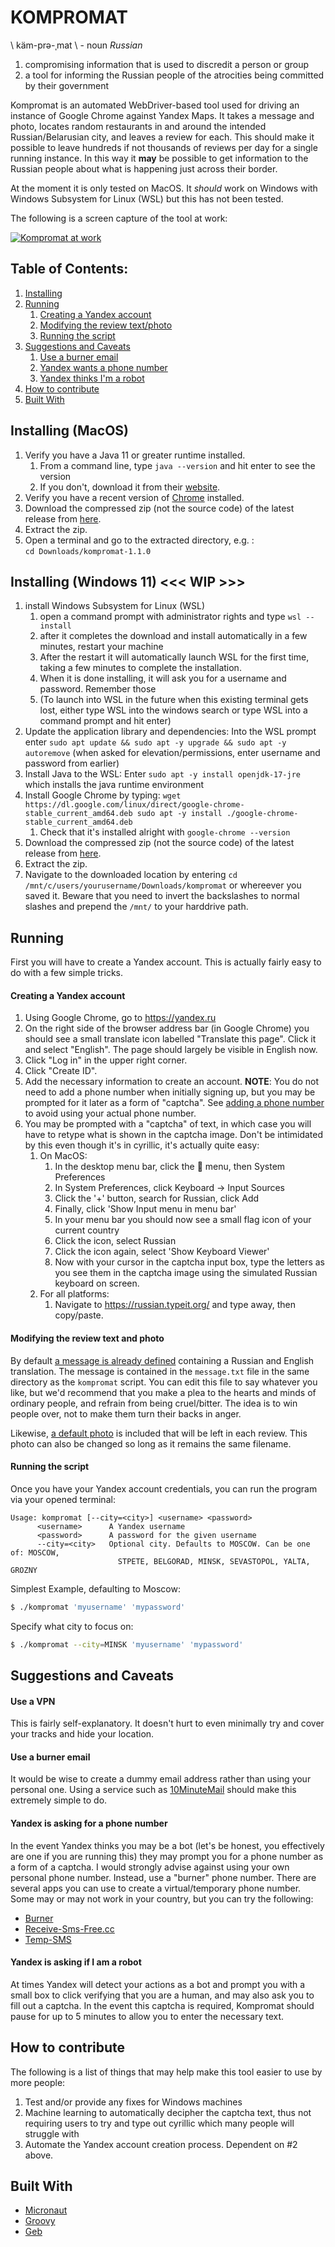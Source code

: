 # KOMPROMAT

\ käm-prə-ˌmat \ - noun _Russian_

1. compromising information that is used to discredit a person or group
2. a tool for informing the Russian people of the atrocities being committed by their government

Kompromat is an automated WebDriver-based tool used for driving an instance of Google Chrome against Yandex Maps. It
takes a message and photo, locates random restaurants in and around the intended Russian/Belarusian city, and leaves a
review for each. This should make it possible to leave hundreds if not thousands of reviews per day for a single running
instance. In this way it **may** be possible to get information to the Russian people about what is happening just
across their border.

At the moment it is only tested on MacOS. It *should* work on Windows with Windows Subsystem for Linux (WSL) but 
this has not been tested. 

The following is a screen capture of the tool at work: <br>

[![Kompromat at work](kompromat.gif)](https://www.youtube.com/watch?v=jm4DOPDnHoQ)

## Table of Contents:

1. [Installing](#installing)
2. [Running](#running)
    1. [Creating a Yandex account](#creating-a-yandex-account)
    2. [Modifying the review text/photo](#modifying-the-review-text-and-photo)
    3. [Running the script](#running-the-script)
3. [Suggestions and Caveats](#suggestions-and-caveats)
    1. [Use a burner email](#use-a-burner-email)
    2. [Yandex wants a phone number](#yandex-is-asking-for-a-phone-number)
    3. [Yandex thinks I'm a robot](#yandex-is-asking-if-i-am-a-robot)
4. [How to contribute](#how-to-contribute)
5. [Built With](#built-with)

## Installing (MacOS)

1. Verify you have a Java 11 or greater runtime installed.
   1. From a command line, type `java --version` and hit enter to see the version
   2. If you don't, download it from their [website](https://www.oracle.com/java/technologies/downloads/).
2. Verify you have a recent version of [Chrome](https://www.google.com/chrome/index.html) installed.
3. Download the compressed zip (not the source code) of the latest release from [here](https://github.com/jamesdh/kompromat/releases/latest).
4. Extract the zip.
5. Open a terminal and go to the extracted directory, e.g. : <br>
   `cd Downloads/kompromat-1.1.0`

## Installing (Windows 11) <<< WIP >>>

1. install Windows Subsystem for Linux (WSL)
    1. open a command prompt with administrator rights and type `wsl --install`
    2. after it completes the download and install automatically in a few minutes, restart your machine
    3. After the restart it will automatically launch WSL for the first time, taking a few minutes to complete the installation.
    4. When it is done installing, it will ask you for a username and password. Remember those
    5. (To launch into WSL in the future when this existing terminal gets lost, either type WSL into the windows search or type WSL into a command prompt and hit enter)
2. Update the application library and dependencies: Into the WSL prompt enter `sudo apt update && sudo apt -y upgrade && sudo apt -y autoremove` (when asked for elevation/permissions, enter username and password from earlier)
3. Install Java to the WSL: Enter `sudo apt -y install openjdk-17-jre` which installs the java runtime environment 
4. Install Google Chrome by typing:
`wget https://dl.google.com/linux/direct/google-chrome-stable_current_amd64.deb
sudo apt -y install ./google-chrome-stable_current_amd64.deb`
    1. Check that it's installed alright with `google-chrome --version`
5. Download the compressed zip (not the source code) of the latest release from [here](https://github.com/jamesdh/kompromat/releases/latest).
6. Extract the zip.
7. Navigate to the downloaded location by entering `cd /mnt/c/users/yourusername/Downloads/kompromat` or whereever you saved it. Beware that you need to invert the backslashes to normal slashes and prepend the `/mnt/` to your harddrive path.

## Running

First you will have to create a Yandex account. This is actually fairly easy to do with a few simple tricks.

#### Creating a Yandex account

1. Using Google Chrome, go to https://yandex.ru
2. On the right side of the browser address bar (in Google Chrome) you should see a small translate icon labelled "Translate this page". Click it and select "English". The page should largely be visible in English now.
3. Click "Log in" in the upper right corner.
4. Click "Create ID".
5. Add the necessary information to create an account. **NOTE**: You do not need to add a phone number when initially
   signing up, but you may be prompted for it later as a form of "captcha".
   See [adding a phone number](#adding-a-phone-number)
   to avoid using your actual phone number.
6. You may be prompted with a "captcha" of text, in which case you will have to retype what is shown in the captcha
   image. Don't be intimidated by this even though it's in cyrillic, it's actually quite easy:
    1. On MacOS:
        1. In the desktop menu bar, click the  menu, then System Preferences
        2. In System Preferences, click Keyboard -> Input Sources
        3. Click the '+' button, search for Russian, click Add
        4. Finally, click 'Show Input menu in menu bar'
        5. In your menu bar you should now see a small flag icon of your current country
        6. Click the icon, select Russian
        7. Сlick the icon again, select 'Show Keyboard Viewer'
        8. Now with your cursor in the captcha input box, type the letters as you see them in the captcha image using
           the simulated Russian keyboard on screen.
    2. For all platforms:
        1. Navigate to https://russian.typeit.org/ and type away, then copy/paste.

#### Modifying the review text and photo

By default [a message is already defined](https://github.com/jamesdh/kompromat/blob/master/src/main/dist/message.txt)
containing a Russian and English translation. The message is contained in the `message.txt` file in the same directory
as the `kompromat` script. You can edit this file to say whatever you like, but we'd recommend that you make a plea to
the hearts and minds of ordinary people, and refrain from being cruel/bitter. The idea is to win people over, not to
make them turn their backs in anger.

Likewise, [a default photo](https://github.com/jamesdh/kompromat/blob/master/src/main/dist/photo.jpg) is included that
will be left in each review. This photo can also be changed so long as it remains the same filename.

#### Running the script

Once you have your Yandex account credentials, you can run the program via your opened terminal:

```
Usage: kompromat [--city=<city>] <username> <password>
      <username>      A Yandex username
      <password>      A password for the given username
      --city=<city>   Optional city. Defaults to MOSCOW. Can be one of: MOSCOW,
                        STPETE, BELGORAD, MINSK, SEVASTOPOL, YALTA, GROZNY
```

Simplest Example, defaulting to Moscow:

```bash
$ ./kompromat 'myusername' 'mypassword'
```

Specify what city to focus on:

```bash
$ ./kompromat --city=MINSK 'myusername' 'mypassword'
```

## Suggestions and Caveats

#### Use a VPN
This is fairly self-explanatory. It doesn't hurt to even minimally try and cover your tracks and hide your location.   

#### Use a burner email

It would be wise to create a dummy email address rather than using your personal one. Using a service such as
[10MinuteMail](https://10minutemail.com) should make this extremely simple to do.

#### Yandex is asking for a phone number

In the event Yandex thinks you may be a bot (let's be honest, you effectively are one if you are running this) they may
prompt you for a phone number as a form of a captcha. I would strongly advise against using your own personal phone 
number. Instead, use a "burner" phone number. There are several apps you can use to create a virtual/temporary phone 
number. Some may or may not work in your country, but you can try the following:

- [Burner](https://www.burnerapp.com/)
- [Receive-Sms-Free.cc](https://receive-sms-free.cc)
- [Temp-SMS](https://temp-sms.org)

#### Yandex is asking if I am a robot

At times Yandex will detect your actions as a bot and prompt you with a small box to click verifying that you are a
human, and may also ask you to fill out a captcha. In the event this captcha is required, Kompromat should pause for 
up to 5 minutes to allow you to enter the necessary text. 

## How to contribute

The following is a list of things that may help make this tool easier to use by more people:

1. Test and/or provide any fixes for Windows machines
2. Machine learning to automatically decipher the captcha text, thus not requiring users to try and type out cyrillic
   which many people will struggle with
3. Automate the Yandex account creation process. Dependent on #2 above. 

## Built With

- [Micronaut](https://micronaut.io)
- [Groovy](https://groovy.apache.org)
- [Geb](https://gebish.org)
